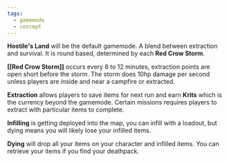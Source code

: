 ```yaml
---
tags:
  - gamemode
  - concept
---
```

**Hostile's Land** will be the default gamemode. A blend between extraction and survival. It is round based, determined by each **Red Crow Storm**.

**[[Red Crow Storm]]** occurs every 8 to 12 minutes, extraction points are open short before the storm. The storm does 10hp damage per second unless players are inside and near a campfire or extracted.

**Extraction** allows players to save items for next run and earn **Krits** which is the currency beyond the gamemode. Certain missions requires players to extract with particular items to complete.

**Infilling** is getting deployed into the map, you can infill with a loadout, but dying means you will likely lose your infilled items.

**Dying** will drop all your items on your character and infilled items. You can retrieve your items if you find your deathpack.

